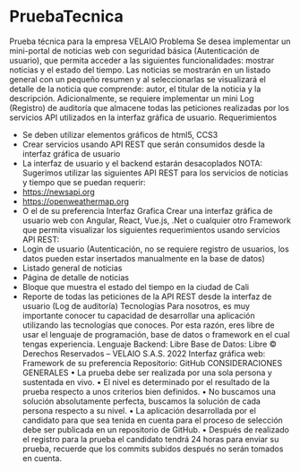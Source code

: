 # PruebaTecnica
Prueba técnica para la empresa VELAIO
Problema
Se desea implementar un mini-portal de noticias web con seguridad básica (Autenticación de
usuario), que permita acceder a las siguientes funcionalidades: mostrar noticias y el estado del
tiempo.
Las noticias se mostrarán en un listado general con un pequeño resumen y al seleccionarlas se
visualizará el detalle de la noticia que comprende: autor, el titular de la noticia y la descripción.
Adicionalmente, se requiere implementar un mini Log (Registro) de auditoría que almacene todas las
peticiones realizadas por los servicios API utilizados en la interfaz gráfica de usuario.
Requerimientos
- Se deben utilizar elementos gráficos de html5, CCS3
- Crear servicios usando API REST que serán consumidos desde la interfaz gráfica de usuario
- La interfaz de usuario y el backend estarán desacoplados
NOTA:
Sugerimos utilizar las siguientes API REST para los servicios de noticias y tiempo que se puedan
requerir:
- https://newsapi.org
- https://openweathermap.org
- O el de su preferencia
Interfaz Grafica
Crear una interfaz gráfica de usuario web con Angular, React, Vue.js, .Net o cualquier otro
Framework que permita visualizar los siguientes requerimientos usando servicios API REST:
- Login de usuario (Autenticación, no se requiere registro de usuarios, los datos pueden estar
insertados manualmente en la base de datos)
- Listado general de noticias
- Página de detalle de noticias
- Bloque que muestra el estado del tiempo en la ciudad de Cali
- Reporte de todas las peticiones de la API REST desde la interfaz de usuario (Log de auditoría)
Tecnologías
Para nosotros, es muy importante conocer tu capacidad de desarrollar una aplicación utilizando las
tecnologías que conoces. Por esta razón, eres libre de usar el lenguaje de programación, base de
datos o framework en el cual tengas experiencia.
Lenguaje Backend: Libre
Base de Datos: Libre
© Derechos Reservados – VELAIO S.A.S. 2022
Interfaz gráfica web: Framework de su preferencia
Repositorio: GitHub
CONSIDERACIONES GENERALES
• La prueba debe ser realizada por una sola persona y sustentada en vivo.
• El nivel es determinado por el resultado de la prueba respecto a unos criterios bien definidos.
• No buscamos una solución absolutamente perfecta, buscamos la solución de cada
persona respecto a su nivel.
• La aplicación desarrollada por el candidato para que sea tenida en cuenta para el
proceso de selección debe ser publicada en un repositorio de GitHub.
• Después de realizado el registro para la prueba el candidato tendrá 24 horas para
enviar su prueba, recuerde que los commits subidos después no serán tomados en
cuenta.
